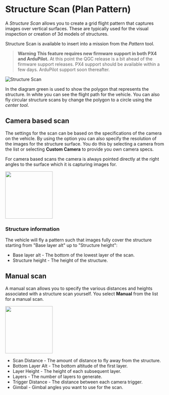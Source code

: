 # Structure Scan (Plan Pattern)

A *Structure Scan* allows you to create a grid flight pattern that captures images over vertical surfaces. These are typically used for the visual inspection or creation of 3d models of structures.

Structure Scan is available to insert into a mission from the *Pattern* tool.

> **Warning** **This feature requires new firmware support in both PX4 and ArduPilot.** At this point the QGC release is a bit ahead of the firmware support releases. PX4 support should be available within a few days. ArduPilot support soon thereafter. 

![Structure Scan](../../assets/plan/StructureScan.jpg)

In the diagram green is used to show the polygon that represents the structure. In white you can see the flight path for the vehicle. You can also fly circular structure scans by change the polygon to a circle using the *center tool*.

## Camera based scan

The settings for the scan can be based on the specifications of the camera on the vehicle. By using the option you can also specify the resolution of the images for the structure surface. You do this by selecting a camera from the list or selecting **Custom Camera** to provide you own camera specs.

For camera based scans the camera is always pointed directly at the right angles to the surface which it is capturing images for.

<img src="../../assets/plan/StructureScanCamera.jpg" style="width: 150px;"/>

### Structure information

The vehicle will fly a pattern such that images fully cover the structure starting from "Base layer alt" up to "Structure height":
* Base layer alt - The bottom of the lowest layer of the scan.
* Structure height - The height of the structure.

## Manual scan

A manual scan allows you to specify the various distances and heights associated with a structure scan yourself. You select **Manual** from the list for a manual scan.

<img src="../../assets/plan/StructureScanManual.jpg" style="width: 150px;"/>

* Scan Distance - The amount of distance to fly away from the structure.
* Bottom Layer Alt - The bottom altitude of the first layer.
* Layer Height - The height of each subsequent layer.
* Layers - The number of layers to generate.
* Trigger Distance - The distance between each camera trigger.
* Gimbal - Gimbal angles you want to use for the scan.
